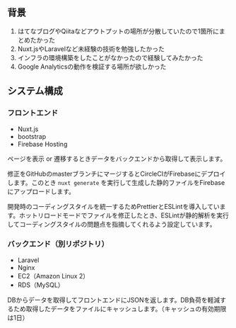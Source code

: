 ## 背景

1. はてなブログやQiitaなどアウトプットの場所が分散していたので1箇所にまとめたかった
1. Nuxt.jsやLaravelなど未経験の技術を勉強したかった
1. インフラの環境構築をしたことがなかったので経験してみたかった
1. Google Analyticsの動作を検証する場所が欲しかった

## システム構成

### フロントエンド

- Nuxt.js
- bootstrap
- Firebase Hosting

ページを表示 or 遷移するときデータをバックエンドから取得して表示します。

修正をGitHubのmasterブランチにマージするとCircleCIがFirebaseにデプロイします。このとき `nuxt generate` を実行して生成した静的ファイルをFirebaseにアップロードします。

開発時のコーディングスタイルを統一するためPrettierとESLintを導入しています。ホットリロードモードでファイルを修正したとき、ESLintが静的解析を実行してコーディングスタイルの問題点を指摘してくれるよう設定しています。

### バックエンド（別リポジトリ）

- Laravel
- Nginx
- EC2（Amazon Linux 2）
- RDS（MySQL）

DBからデータを取得してフロントエンドにJSONを返します。DB負荷を軽減するため取得したデータをファイルにキャッシュします。（キャッシュの有効期限は1日）
